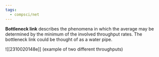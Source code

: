 ```yaml
---
tags:
  - compsci/net
---
```

**Bottleneck link** describes the phenomena in which the average may be determined by the minimum of the involved throughput rates. The bottleneck link could be thought of as a water pipe. 

![[2310020148e]] (example of two different throughputs)
